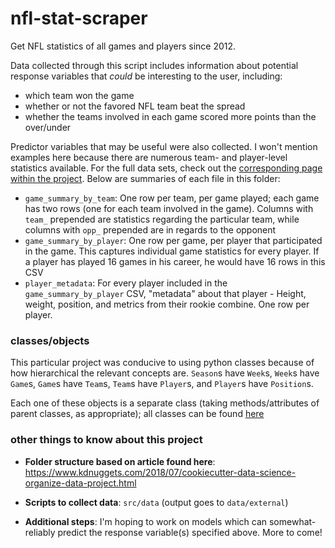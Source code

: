 nfl-stat-scraper
================
Get NFL statistics of all games and players since 2012. 

Data collected through this script includes information about potential response variables that *could* be interesting to the user, including:
- which team won the game
- whether or not the favored NFL team beat the spread
- whether the teams involved in each game scored more points than the over/under

Predictor variables that may be useful were also collected. I won't mention examples here because there are numerous team- and player-level statistics available. For the full data sets, check out the [corresponding page within the project](https://github.com/b-o-l-l-a/nfl-stat-scraper/tree/obj-oriented-classes/data/external). Below are summaries of each file in this folder:
- `game_summary_by_team`: One row per team, per game played; each game has two rows (one for each team involved in the game). Columns with `team_` prepended are statistics regarding the particular team, while columns with `opp_` prepended are in regards to the opponent
- `game_summary_by_player`: One row per game, per player that participated in the game. This captures individual game statistics for every player. If a player has played 16 games in his career, he would have 16 rows in this CSV
- `player_metadata`: For every player included in the `game_summary_by_player` CSV, "metadata" about that player - Height, weight, position, and metrics from their rookie combine. One row per player.

### classes/objects
This particular project was conducive to using python classes because of how hierarchical the relevant concepts are. `Season`s have  `Week`s, `Week`s have `Game`s, `Game`s have `Team`s, `Team`s have `Player`s, and `Player`s have `Position`s. 

Each one of these objects is a separate class (taking methods/attributes of parent classes, as appropriate); all classes can be found [here](https://github.com/b-o-l-l-a/nfl-stat-scraper/tree/master/src/data/classes)

### other things to know about this project
- __Folder structure based on article found here__: https://www.kdnuggets.com/2018/07/cookiecutter-data-science-organize-data-project.html

- __Scripts to collect data__: `src/data` (output goes to `data/external`)

- __Additional steps__: I'm hoping to work on models which can somewhat-reliably predict the response variable(s) specified above. More to come!
